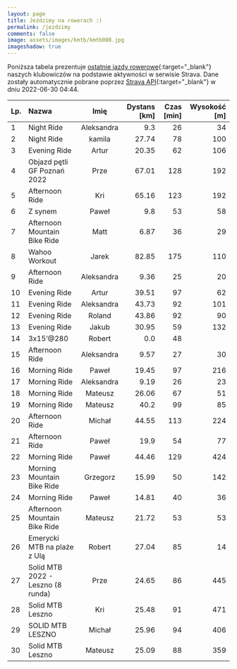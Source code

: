 ```yaml
---
layout: page
title: Jeździmy na rowerach :)
permalink: /jezdzimy
comments: false
image: assets/images/kmtb/kmtb008.jpg
imageshadow: true
---
```


Poniższa tabela prezentuje [ostatnie jazdy rowerowe](https://www.strava.com/clubs/336381){:target="_blank"} naszych klubowiczów na podstawie aktywności w serwisie Strava. Dane zostały automatycznie pobrane poprzez [Strava API](https://developers.strava.com/docs/reference/#api-Clubs-getClubActivitiesById){:target="_blank"} w dniu 2022-06-30 04:44.

Lp. | Nazwa | Imię | Dystans [km] | Czas [min] | Wysokość [m]
:--- | :--- | :---: | ---: | ---: | ---:
1|Night Ride|Aleksandra|9.3|26|34
2|Night Ride|kamila|27.74|78|100
3|Evening Ride|Artur|20.35|62|106
4|Objazd pętli GF Poznań 2022|Prze|67.01|128|192
5|Afternoon Ride|Kri|65.16|123|192
6|Z synem|Paweł|9.8|53|58
7|Afternoon Mountain Bike Ride|Matt|6.87|36|29
8|Wahoo Workout|Jarek|82.85|175|110
9|Afternoon Ride|Aleksandra|9.36|25|20
10|Evening Ride|Artur|39.51|97|62
11|Evening Ride|Aleksandra|43.73|92|101
12|Evening Ride|Roland|43.86|92|90
13|Evening Ride|Jakub|30.95|59|132
14|3x15’@280|Robert|0.0|48|
15|Afternoon Ride|Aleksandra|9.57|27|30
16|Morning Ride |Paweł|19.45|97|216
17|Morning Ride|Aleksandra|9.19|26|23
18|Morning Ride|Mateusz|26.06|67|51
19|Morning Ride|Mateusz|40.2|99|85
20|Afternoon Ride|Michał|44.55|113|224
21|Afternoon Ride|Paweł|19.9|54|77
22|Morning Ride |Paweł|44.46|129|424
23|Morning Mountain Bike Ride|Grzegorz|15.99|50|142
24|Morning Ride|Paweł|14.81|40|36
25|Afternoon Mountain Bike Ride|Mateusz|21.72|53|53
26|Emerycki MTB na plaże z Ulą|Robert|27.04|85|14
27|Solid MTB 2022 - Leszno (8 runda)|Prze|24.65|86|445
28|Solid MTB Leszno|Kri|25.48|91|471
29|SOLID MTB LESZNO |Michał|25.96|94|406
30|Solid MTB Leszno|Mateusz|25.09|88|359

